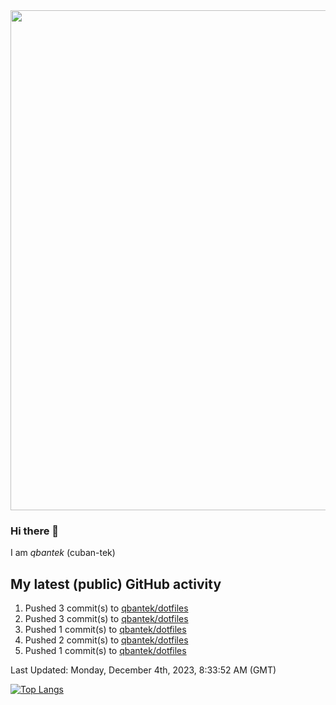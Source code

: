 <img src="https://user-images.githubusercontent.com/1090192/231227350-b13c0797-9e41-42a4-ab5c-d0e234d2a3d2.png" width="800px" />

### Hi there 👋

I am *qbantek* (cuban-tek)

<!--
**qbantek/qbantek** is a ✨ _special_ ✨ repository because its `README.md` (this file) appears on your GitHub profile.

Here are some ideas to get you started:

- 🔭 I’m currently working on ...
- 🌱 I’m currently learning ...
- 👯 I’m looking to collaborate on ...
- 🤔 I’m looking for help with ...
- 💬 Ask me about ...
- 📫 How to reach me: ...
- ⚡ Fun fact: ...
-->

## My latest (public) GitHub activity
<!--RECENT_ACTIVITY:start-->
1. Pushed 3 commit(s) to [qbantek/dotfiles](https://github.com/qbantek/dotfiles)<br>
2. Pushed 3 commit(s) to [qbantek/dotfiles](https://github.com/qbantek/dotfiles)<br>
3. Pushed 1 commit(s) to [qbantek/dotfiles](https://github.com/qbantek/dotfiles)<br>
4. Pushed 2 commit(s) to [qbantek/dotfiles](https://github.com/qbantek/dotfiles)<br>
5. Pushed 1 commit(s) to [qbantek/dotfiles](https://github.com/qbantek/dotfiles)<br>
<!--RECENT_ACTIVITY:end-->

<!--RECENT_ACTIVITY:last_update-->
Last Updated: Monday, December 4th, 2023, 8:33:52 AM (GMT)
<!--RECENT_ACTIVITY:last_update_end-->


[![Top Langs](https://github-readme-stats.vercel.app/api/top-langs/?username=qbantek&langs_count=10&hide_progress=true)](https://github.com/anuraghazra/github-readme-stats)
